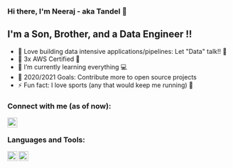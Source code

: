 ### Hi there, I'm Neeraj - aka Tandel 👋

## I'm a Son, Brother, and a Data Engineer !!
- 🔭 Love building data intensive applications/pipelines: Let "Data" talk!! :muscle:
- :tada: 3x AWS Certified :clap:
- 🌱 I’m currently learning everything :computer:
- 🥅 2020/2021 Goals: Contribute more to open source projects
- ⚡ Fun fact: I love sports (any that would keep me running) :runner:

### Connect with me (as of now):

[<img align="left" alt="neerajtandel-git | LinkedIn" width="22px" src="https://cdn.jsdelivr.net/npm/simple-icons@v3/icons/linkedin.svg" />][linkedin]

<br />

### Languages and Tools:

<img align="left" width="22px" src="https://img.shields.io/badge/python%20-%2314354C.svg?&style=for-the-badge&logo=python&logoColor=white"/>
<img align="left" width="22px" src="https://img.shields.io/badge/AWS%20-%23FF9900.svg?&style=for-the-badge&logo=amazon-aws&logoColor=white"/>

<br />
<br />

[linkedin]: https://linkedin.com/in/neerajtandel